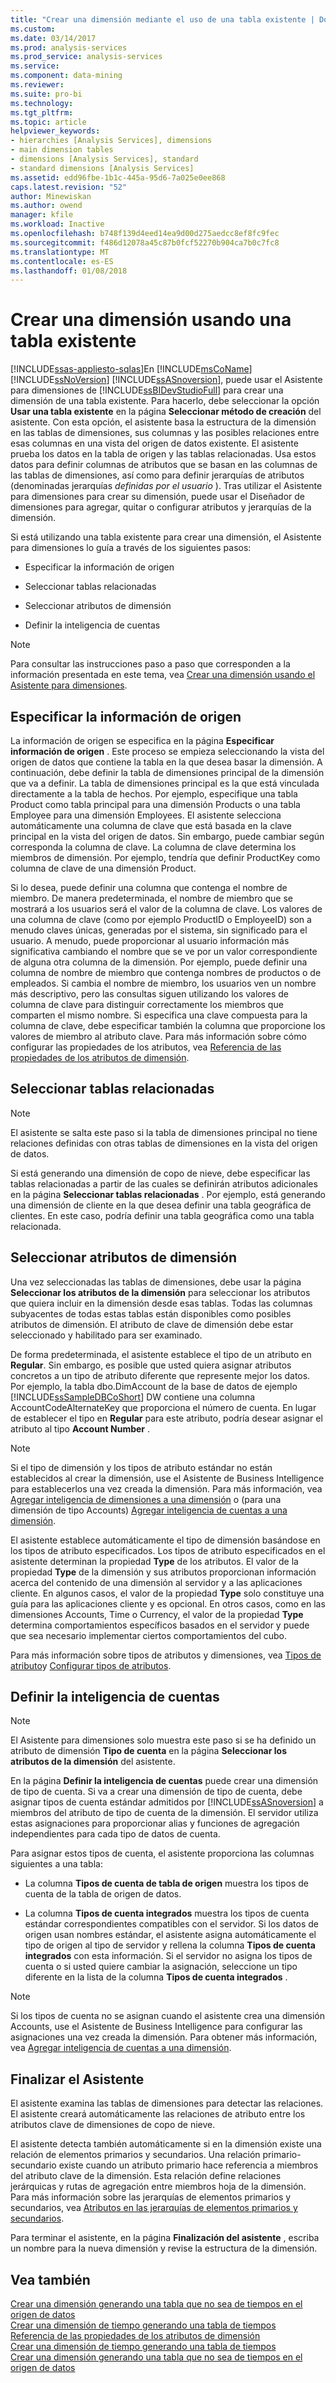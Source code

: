 ```yaml
---
title: "Crear una dimensión mediante el uso de una tabla existente | Documentos de Microsoft"
ms.custom: 
ms.date: 03/14/2017
ms.prod: analysis-services
ms.prod_service: analysis-services
ms.service: 
ms.component: data-mining
ms.reviewer: 
ms.suite: pro-bi
ms.technology: 
ms.tgt_pltfrm: 
ms.topic: article
helpviewer_keywords:
- hierarchies [Analysis Services], dimensions
- main dimension tables
- dimensions [Analysis Services], standard
- standard dimensions [Analysis Services]
ms.assetid: edd96fbe-1b1c-445a-95d6-7a025e0ee868
caps.latest.revision: "52"
author: Minewiskan
ms.author: owend
manager: kfile
ms.workload: Inactive
ms.openlocfilehash: b748f139d4eed14ea9d00d275aedcc8ef8fc9fec
ms.sourcegitcommit: f486d12078a45c87b0fcf52270b904ca7b0c7fc8
ms.translationtype: MT
ms.contentlocale: es-ES
ms.lasthandoff: 01/08/2018
---
```

# <a name="create-a-dimension-by-using-an-existing-table"></a>Crear una dimensión usando una tabla existente
[!INCLUDE[ssas-appliesto-sqlas](../../includes/ssas-appliesto-sqlas.md)]En [!INCLUDE[msCoName](../../includes/msconame-md.md)] [!INCLUDE[ssNoVersion](../../includes/ssnoversion-md.md)] [!INCLUDE[ssASnoversion](../../includes/ssasnoversion-md.md)], puede usar el Asistente para dimensiones de [!INCLUDE[ssBIDevStudioFull](../../includes/ssbidevstudiofull-md.md)] para crear una dimensión de una tabla existente. Para hacerlo, debe seleccionar la opción **Usar una tabla existente** en la página **Seleccionar método de creación** del asistente. Con esta opción, el asistente basa la estructura de la dimensión en las tablas de dimensiones, sus columnas y las posibles relaciones entre esas columnas en una vista del origen de datos existente. El asistente prueba los datos en la tabla de origen y las tablas relacionadas. Usa estos datos para definir columnas de atributos que se basan en las columnas de las tablas de dimensiones, así como para definir jerarquías de atributos (denominadas jerarquías *definidas por el usuario* ). Tras utilizar el Asistente para dimensiones para crear su dimensión, puede usar el Diseñador de dimensiones para agregar, quitar o configurar atributos y jerarquías de la dimensión.  
  
 Si está utilizando una tabla existente para crear una dimensión, el Asistente para dimensiones lo guía a través de los siguientes pasos:  
  
-   Especificar la información de origen  
  
-   Seleccionar tablas relacionadas  
  
-   Seleccionar atributos de dimensión  
  
-   Definir la inteligencia de cuentas  
  
> [!NOTE]  
>  Para consultar las instrucciones paso a paso que corresponden a la información presentada en este tema, vea [Crear una dimensión usando el Asistente para dimensiones](../../analysis-services/multidimensional-models/create-a-dimension-using-the-dimension-wizard.md).  
  
## <a name="specifying-the-source-information"></a>Especificar la información de origen  
 La información de origen se especifica en la página **Especificar información de origen** . Este proceso se empieza seleccionando la vista del origen de datos que contiene la tabla en la que desea basar la dimensión. A continuación, debe definir la tabla de dimensiones principal de la dimensión que va a definir. La tabla de dimensiones principal es la que está vinculada directamente a la tabla de hechos. Por ejemplo, especifique una tabla Product como tabla principal para una dimensión Products o una tabla Employee para una dimensión Employees. El asistente selecciona automáticamente una columna de clave que está basada en la clave principal en la vista del origen de datos. Sin embargo, puede cambiar según corresponda la columna de clave. La columna de clave determina los miembros de dimensión. Por ejemplo, tendría que definir ProductKey como columna de clave de una dimensión Product.  
  
 Si lo desea, puede definir una columna que contenga el nombre de miembro. De manera predeterminada, el nombre de miembro que se mostrará a los usuarios será el valor de la columna de clave. Los valores de una columna de clave (como por ejemplo ProductID o EmployeeID) son a menudo claves únicas, generadas por el sistema, sin significado para el usuario. A menudo, puede proporcionar al usuario información más significativa cambiando el nombre que se ve por un valor correspondiente de alguna otra columna de la dimensión. Por ejemplo, puede definir una columna de nombre de miembro que contenga nombres de productos o de empleados. Si cambia el nombre de miembro, los usuarios ven un nombre más descriptivo, pero las consultas siguen utilizando los valores de columna de clave para distinguir correctamente los miembros que comparten el mismo nombre. Si especifica una clave compuesta para la columna de clave, debe especificar también la columna que proporcione los valores de miembro al atributo clave. Para más información sobre cómo configurar las propiedades de los atributos, vea [Referencia de las propiedades de los atributos de dimensión](../../analysis-services/multidimensional-models/dimension-attribute-properties-reference.md).  
  
## <a name="selecting-related-tables"></a>Seleccionar tablas relacionadas  
  
> [!NOTE]  
>  El asistente se salta este paso si la tabla de dimensiones principal no tiene relaciones definidas con otras tablas de dimensiones en la vista del origen de datos.  
  
 Si está generando una dimensión de copo de nieve, debe especificar las tablas relacionadas a partir de las cuales se definirán atributos adicionales en la página **Seleccionar tablas relacionadas** . Por ejemplo, está generando una dimensión de cliente en la que desea definir una tabla geográfica de clientes. En este caso, podría definir una tabla geográfica como una tabla relacionada.  
  
## <a name="selecting-dimension-attributes"></a>Seleccionar atributos de dimensión  
 Una vez seleccionadas las tablas de dimensiones, debe usar la página **Seleccionar los atributos de la dimensión** para seleccionar los atributos que quiera incluir en la dimensión desde esas tablas. Todas las columnas subyacentes de todas estas tablas están disponibles como posibles atributos de dimensión. El atributo de clave de dimensión debe estar seleccionado y habilitado para ser examinado.  
  
 De forma predeterminada, el asistente establece el tipo de un atributo en **Regular**. Sin embargo, es posible que usted quiera asignar atributos concretos a un tipo de atributo diferente que represente mejor los datos. Por ejemplo, la tabla dbo.DimAccount de la base de datos de ejemplo [!INCLUDE[ssSampleDBCoShort](../../includes/sssampledbcoshort-md.md)] DW contiene una columna AccountCodeAlternateKey que proporciona el número de cuenta. En lugar de establecer el tipo en **Regular** para este atributo, podría desear asignar el atributo al tipo **Account Number** .  
  
> [!NOTE]  
>  Si el tipo de dimensión y los tipos de atributo estándar no están establecidos al crear la dimensión, use el Asistente de Business Intelligence para establecerlos una vez creada la dimensión. Para más información, vea [Agregar inteligencia de dimensiones a una dimensión](../../analysis-services/multidimensional-models/bi-wizard-add-dimension-intelligence-to-a-dimension.md) o (para una dimensión de tipo Accounts) [Agregar inteligencia de cuentas a una dimensión](../../analysis-services/multidimensional-models/bi-wizard-add-account-intelligence-to-a-dimension.md).  
  
 El asistente establece automáticamente el tipo de dimensión basándose en los tipos de atributo especificados. Los tipos de atributo especificados en el asistente determinan la propiedad **Type** de los atributos. El valor de la propiedad **Type** de la dimensión y sus atributos proporcionan información acerca del contenido de una dimensión al servidor y a las aplicaciones cliente. En algunos casos, el valor de la propiedad **Type** solo constituye una guía para las aplicaciones cliente y es opcional. En otros casos, como en las dimensiones Accounts, Time o Currency, el valor de la propiedad **Type** determina comportamientos específicos basados en el servidor y puede que sea necesario implementar ciertos comportamientos del cubo.  
  
 Para más información sobre tipos de atributos y dimensiones, vea [Tipos de atributo](../../analysis-services/multidimensional-models-olap-logical-dimension-objects/database-dimension-properties-types.md)y [Configurar tipos de atributos](../../analysis-services/multidimensional-models/attribute-properties-configure-attribute-types.md).  
  
## <a name="defining-account-intelligence"></a>Definir la inteligencia de cuentas  
  
> [!NOTE]  
>  El Asistente para dimensiones solo muestra este paso si se ha definido un atributo de dimensión **Tipo de cuenta** en la página **Seleccionar los atributos de la dimensión** del asistente.  
  
 En la página **Definir la inteligencia de cuentas** puede crear una dimensión de tipo de cuenta. Si va a crear una dimensión de tipo de cuenta, debe asignar tipos de cuenta estándar admitidos por [!INCLUDE[ssASnoversion](../../includes/ssasnoversion-md.md)] a miembros del atributo de tipo de cuenta de la dimensión. El servidor utiliza estas asignaciones para proporcionar alias y funciones de agregación independientes para cada tipo de datos de cuenta.  
  
 Para asignar estos tipos de cuenta, el asistente proporciona las columnas siguientes a una tabla:  
  
-   La columna **Tipos de cuenta de tabla de origen** muestra los tipos de cuenta de la tabla de origen de datos.  
  
-   La columna **Tipos de cuenta integrados** muestra los tipos de cuenta estándar correspondientes compatibles con el servidor. Si los datos de origen usan nombres estándar, el asistente asigna automáticamente el tipo de origen al tipo de servidor y rellena la columna **Tipos de cuenta integrados** con esta información. Si el servidor no asigna los tipos de cuenta o si usted quiere cambiar la asignación, seleccione un tipo diferente en la lista de la columna **Tipos de cuenta integrados** .  
  
> [!NOTE]  
>  Si los tipos de cuenta no se asignan cuando el asistente crea una dimensión Accounts, use el Asistente de Business Intelligence para configurar las asignaciones una vez creada la dimensión. Para obtener más información, vea [Agregar inteligencia de cuentas a una dimensión](../../analysis-services/multidimensional-models/bi-wizard-add-account-intelligence-to-a-dimension.md).  
  
## <a name="completing-the-wizard"></a>Finalizar el Asistente  
 El asistente examina las tablas de dimensiones para detectar las relaciones. El asistente creará automáticamente las relaciones de atributo entre los atributos clave de dimensiones de copo de nieve.  
  
 El asistente detecta también automáticamente si en la dimensión existe una relación de elementos primarios y secundarios. Una relación primario-secundario existe cuando un atributo primario hace referencia a miembros del atributo clave de la dimensión. Esta relación define relaciones jerárquicas y rutas de agregación entre miembros hoja de la dimensión. Para más información sobre las jerarquías de elementos primarios y secundarios, vea [Atributos en las jerarquías de elementos primarios y secundarios](../../analysis-services/multidimensional-models/parent-child-dimension-attributes.md).  
  
 Para terminar el asistente, en la página **Finalización del asistente** , escriba un nombre para la nueva dimensión y revise la estructura de la dimensión.  
  
## <a name="see-also"></a>Vea también  
 [Crear una dimensión generando una tabla que no sea de tiempos en el origen de datos](../../analysis-services/multidimensional-models/create-a-dimension-by-generating-a-non-time-table-in-the-data-source.md)   
 [Crear una dimensión de tiempo generando una tabla de tiempos](../../analysis-services/multidimensional-models/create-a-time-dimension-by-generating-a-time-table.md)   
 [Referencia de las propiedades de los atributos de dimensión](../../analysis-services/multidimensional-models/dimension-attribute-properties-reference.md)   
 [Crear una dimensión de tiempo generando una tabla de tiempos](../../analysis-services/multidimensional-models/create-a-time-dimension-by-generating-a-time-table.md)   
 [Crear una dimensión generando una tabla que no sea de tiempos en el origen de datos](../../analysis-services/multidimensional-models/create-a-dimension-by-generating-a-non-time-table-in-the-data-source.md)  
  
  
